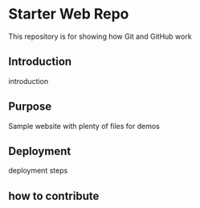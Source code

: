 # Starter Web Repo

This repository is for showing how Git and GitHub work
## Introduction

introduction

## Purpose

Sample website with plenty of files for demos


## Deployment

deployment steps 

## how to contribute